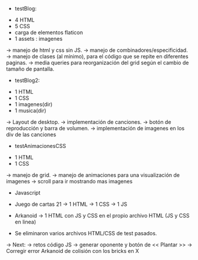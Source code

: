* testBlog:
- 4 HTML
- 5 CSS 
- carga de elementos flaticon
- 1 assets : imagenes

→ manejo de html y css sin JS.
→ manejo de combinadores/especificidad.
→ manejo de clases (al mínimo), para el código que se repite en diferentes paginas.
→ media queries para reorganización del grid según el cambio de tamaño de pantalla.

* testBlog2:
- 1 HTML
- 1 CSS
- 1 imagenes(dir)
- 1 musica(dir)

→ Layout de desktop.
→ implementación de canciones.
→ botón de reproducción y barra de volumen.
→ implementación de imagenes en los div de las canciones

* testAnimacionesCSS
- 1 HTML
- 1 CSS

→ manejo de grid.
→ manejo de animaciones para una visualización de imagenes
    → scroll para ir mostrando mas imagenes


* Javascript
- Juego de cartas 21
→ 1 HTML
→ 1 CSS
→ 1 JS

- Arkanoid
→ 1 HTML con JS y CSS en el propio archivo HTML (JS y CSS en linea)



* Se eliminaron varios archivos HTML/CSS de test pasados.

-> Next:
→ retos código JS → generar oponente y botón de << Plantar >>
→ Corregir error Arkanoid de colisión con los bricks en X

